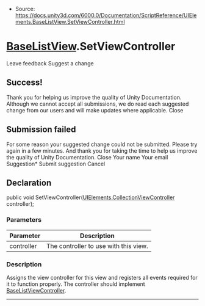 * Source: https://docs.unity3d.com/6000.0/Documentation/ScriptReference/UIElements.BaseListView.SetViewController.html

#  [BaseListView](https://docs.unity3d.com/6000.0/Documentation/ScriptReference/UIElements.BaseListView.html).SetViewController
Leave feedback
Suggest a change
## Success!
Thank you for helping us improve the quality of Unity Documentation. Although we cannot accept all submissions, we do read each suggested change from our users and will make updates where applicable.
Close
## Submission failed
For some reason your suggested change could not be submitted. Please <a>try again</a> in a few minutes. And thank you for taking the time to help us improve the quality of Unity Documentation.
Close
Your name Your email Suggestion* Submit suggestion
Cancel
## Declaration
public void SetViewController([UIElements.CollectionViewController](https://docs.unity3d.com/6000.0/Documentation/ScriptReference/UIElements.CollectionViewController.html) controller); 
### Parameters
Parameter | Description  
---|---  
controller | The controller to use with this view.  
### Description
Assigns the view controller for this view and registers all events required for it to function properly. 
The controller should implement [BaseListViewController](https://docs.unity3d.com/6000.0/Documentation/ScriptReference/UIElements.BaseListViewController.html).
* * *
